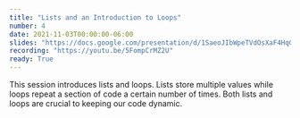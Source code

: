 ```yaml
---
title: "Lists and an Introduction to Loops"
number: 4
date: 2021-11-03T00:00:00-06:00
slides: "https://docs.google.com/presentation/d/1SaeoJIbWpeTVdOsXaF4HqGzOLsC7g7lgXH-OyovVh5c/edit?usp=sharing"
recording: "https://youtu.be/5FompCrMZ2U"
ready: True
---
```


This session introduces lists and loops. Lists store multiple values while loops repeat a section of code a certain number of times. Both lists and loops are crucial to keeping our code dynamic.